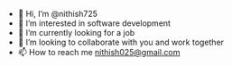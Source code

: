 - 👋 Hi, I’m @nithish725
- 👀 I’m interested in software development
- 🌱 I’m currently looking for a job
- 💞️ I’m looking to collaborate with you and work together
- 📫 How to reach me nithish025@gmail.com

<!---
nithish725/nithish725 is a ✨ special ✨ repository because its `README.md` (this file) appears on your GitHub profile.
You can click the Preview link to take a look at your changes.
--->
